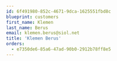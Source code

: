 ```yaml
---
id: 6f491980-852c-4671-9dca-1625551fbd8c
blueprint: customers
first_name: Klemen
last_name: Berus
email: klemen.berus@siol.net
title: 'Klemen Berus'
orders:
  - e7350de6-85a6-47ad-90b0-2912b78ff8e5
---
```

